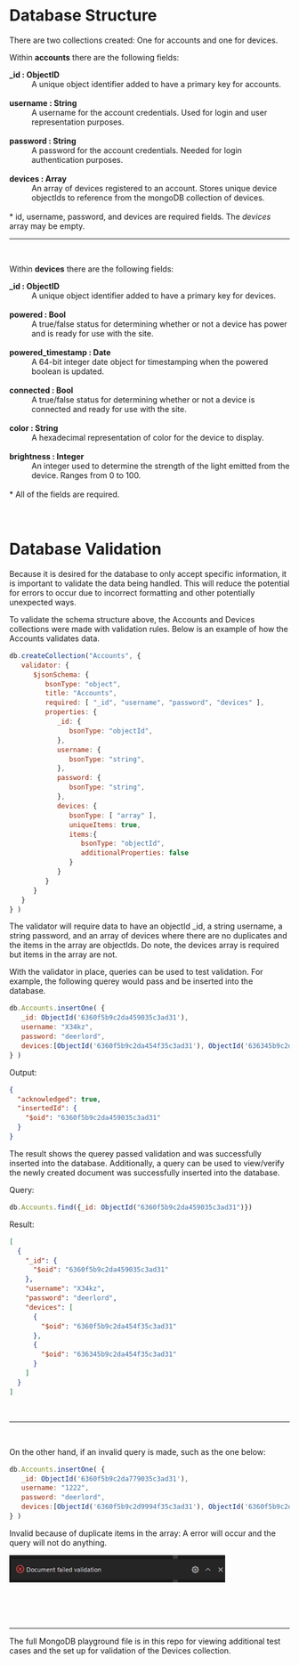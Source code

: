 # Database  Structure

There are two collections created: One for accounts and one for devices.
<br>

Within **accounts** there are the following fields:
<dt><b>_id : ObjectID</b></dt>
    <dd>A unique object identifier added to have a primary key for accounts.</dd>
<br>
<dt><b>username : String</b></dt>
    <dd>A username for the account credentials. Used for login and user representation purposes.</dd>
<br>
<dt><b>password : String</b></dt>
    <dd>A password for the account credentials. Needed for login authentication purposes.</dd>
<br>
<dt><b>devices : Array</b></dt>
    <dd>An array of devices registered to an account. Stores unique device objectIds to reference from the mongoDB collection of devices.</dd>
<br>
* id, username, password, and devices are required fields.  The <i>devices</i> array may be empty.

<br>
<hr>
<br>

Within **devices** there are the following fields:
<dt><b>_id : ObjectID</b></dt>
    <dd>A unique object identifier added to have a primary key for devices.</dd>
<br>
<dt><b>powered : Bool</b></dt>
    <dd>A true/false status for determining whether or not a device has power and is ready for use with the site.</dd>
<br>
<dt><b>powered_timestamp : Date</b></dt>
    <dd>A 64-bit integer date object for timestamping when the powered boolean is updated.</dd>
<br>
<dt><b>connected : Bool</b></dt>
    <dd>A true/false status for determining whether or not a device is connected and ready for use with the site.</dd>
<br>
<dt><b>color : String</b></dt>
    <dd>A hexadecimal representation of color for the device to display.</dd>
<br>
<dt><b>brightness : Integer</b></dt>
    <dd>An integer used to determine the strength of the light emitted from the device. Ranges from 0 to 100.</dd>
<br>
* All of the fields are required.
<br>
<br>
<br>

# Database Validation

Because it is desired for the database to only accept specific information, it is important to validate the data being handled. This will reduce the potential for errors to occur due to incorrect formatting and other potentially unexpected ways.

To validate the schema structure above, the Accounts and Devices collections were made with validation rules. Below is an example of how the Accounts validates data.

```js
db.createCollection("Accounts", {
   validator: {
      $jsonSchema: {
         bsonType: "object",
         title: "Accounts",
         required: [ "_id", "username", "password", "devices" ],
         properties: {
            _id: {
               bsonType: "objectId",
            },
            username: {
               bsonType: "string",
            },
            password: {
               bsonType: "string",
            },
            devices: {
               bsonType: [ "array" ],
               uniqueItems: true,
               items:{
                  bsonType: "objectId",
                  additionalProperties: false
               }
            }
         }
      }
   }
} )
```

The validator will require data to have an objectId _id, a string username, a string password, and an array of devices where there are no duplicates and the items in the array are objectIds. Do note, the devices array is required but items in the array are not.

With the validator in place, queries can be used to test validation. For example, the following querey would pass and be inserted into the database.

```js
db.Accounts.insertOne( {
   _id: ObjectId('6360f5b9c2da459035c3ad31'),
   username: "X34kz",
   password: "deerlord",
   devices:[ObjectId('6360f5b9c2da454f35c3ad31'), ObjectId('636345b9c2da454f35c3ad31')]
} )
```
Output: 
```json
{
  "acknowledged": true,
  "insertedId": {
    "$oid": "6360f5b9c2da459035c3ad31"
  }
}
```
The result shows the querey passed validation and was successfully inserted into the database. Additionally, a query can be used to view/verify the newly created document was successfully inserted into the database.

Query:
```js
db.Accounts.find({_id: ObjectId("6360f5b9c2da459035c3ad31")})
```
Result:
```json
[
  {
    "_id": {
      "$oid": "6360f5b9c2da459035c3ad31"
    },
    "username": "X34kz",
    "password": "deerlord",
    "devices": [
      {
        "$oid": "6360f5b9c2da454f35c3ad31"
      },
      {
        "$oid": "636345b9c2da454f35c3ad31"
      }
    ]
  }
]
```
<br>
<hr>
<br>

On the other hand, if an invalid query is made, such as the one below:
```js
db.Accounts.insertOne( {
   _id: ObjectId('6360f5b9c2da779035c3ad31'),
   username: "1222",
   password: "deerlord",
   devices:[ObjectId('6360f5b9c2d9994f35c3ad31'), ObjectId('6360f5b9c2d9994f35c3ad31')]
} )
```
Invalid because of duplicate items in the array: A error will occur and the query will not do anything.

![validation error](./imgs/validationError.png)

<br>
<br>
<br>
<hr>
The full MongoDB playground file is in this repo for viewing additional test cases and the set up for validation of the Devices collection. 